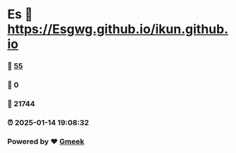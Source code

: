 # Es :link: https://Esgwg.github.io/ikun.github.io 
### :page_facing_up: [55](https://Esgwg.github.io/ikun.github.io/tag.html) 
### :speech_balloon: 0 
### :hibiscus: 21744 
### :alarm_clock: 2025-01-14 19:08:32 
### Powered by :heart: [Gmeek](https://github.com/Meekdai/Gmeek)
